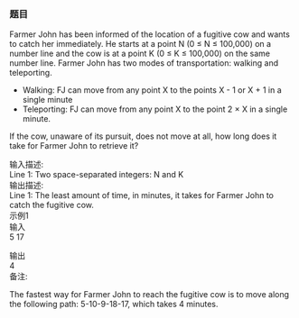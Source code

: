 ### 题目Farmer John has been informed of the location of a fugitive cow and wants to catch her immediately. He starts at a point N (0 ≤ N ≤ 100,000) on a number line and the cow is at a point K (0 ≤ K ≤ 100,000) on the same number line. Farmer John has two modes of transportation: walking and teleporting.* Walking: FJ can move from any point X to the points X - 1 or X + 1 in a single minute* Teleporting: FJ can move from any point X to the point 2 × X in a single minute.If the cow, unaware of its pursuit, does not move at all, how long does it take for Farmer John to retrieve it?输入描述:  Line 1: Two space-separated integers: N and K    输出描述:    Line 1: The least amount of time, in minutes, it takes for Farmer John to catch the fugitive cow.  示例1  输入  5 17  输出  4  备注:  The fastest way for Farmer John to reach the fugitive cow is to move along the following path: 5-10-9-18-17, which takes 4 minutes. 